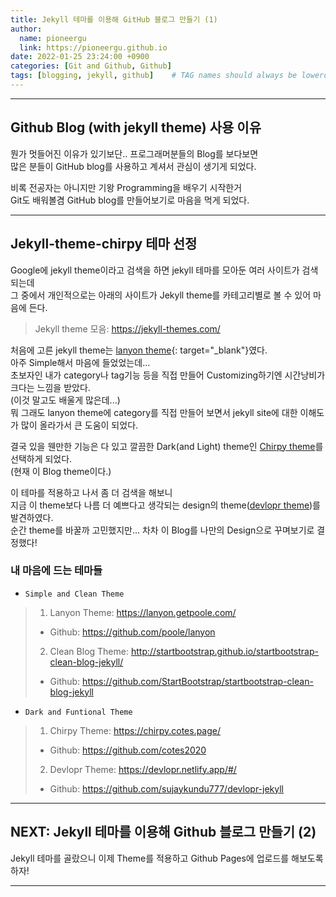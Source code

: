 ```yaml
---
title: Jekyll 테마를 이용해 GitHub 블로그 만들기 (1)
author:
  name: pioneergu
  link: https://pioneergu.github.io
date: 2022-01-25 23:24:00 +0900
categories: [Git and Github, Github]
tags: [blogging, jekyll, github]    # TAG names should always be lowercase
---
```


---
## Github Blog (with jekyll theme) 사용 이유
뭔가 멋들어진 이유가 있기보단.. 프로그래머분들의 Blog를 보다보면  
많은 분들이 GitHub blog를 사용하고 계셔서 관심이 생기게 되었다.  
  
비록 전공자는 아니지만 기왕 Programming을 배우기 시작한거  
Git도 배워볼겸 GitHub blog를 만들어보기로 마음을 먹게 되었다.

---
## Jekyll-theme-chirpy 테마 선정
Google에 jekyll theme이라고 검색을 하면 jekyll 테마를 모아둔 여러 사이트가 검색되는데  
그 중에서 개인적으로는 아래의 사이트가 Jekyll theme를 카테고리별로 볼 수 있어 마음에 든다.
  
> Jekyll theme 모음: <https://jekyll-themes.com/>
  
처음에 고른 jekyll theme는 [lanyon theme](https://lanyon.getpoole.com/){: target="_blank"}였다.  
아주 Simple해서 마음에 들었었는데...  
초보자인 내가 category나 tag기능 등을 직접 만들어 Customizing하기엔 시간낭비가 크다는 느낌을 받았다.  
(이것 말고도 배울게 많은데...)  
뭐 그래도 lanyon theme에 category를 직접 만들어 보면서 jekyll site에 대한 이해도가 많이 올라가서
큰 도움이 되었다.  
  
결국 있을 웬만한 기능은 다 있고 깔끔한 Dark(and Light) theme인 [Chirpy theme](https://chirpy.cotes.page/)를 선택하게 되었다.  
(현재 이 Blog theme이다.)
  
이 테마를 적용하고 나서 좀 더 검색을 해보니  
지금 이 theme보다 나름 더 예쁘다고 생각되는 design의 theme([devlopr theme](https://devlopr.netlify.app/#/))를 발견하였다.  
순간 theme를 바꿀까 고민했지만... 차차 이 Blog를 나만의 Design으로 꾸며보기로 결정했다!

### 내 마음에 드는 테마들

- `Simple and Clean Theme`
> 1. Lanyon Theme: <https://lanyon.getpoole.com/>  
>  - Github: <https://github.com/poole/lanyon>  
> 2. Clean Blog Theme: <http://startbootstrap.github.io/startbootstrap-clean-blog-jekyll/>  
>  - Github: <https://github.com/StartBootstrap/startbootstrap-clean-blog-jekyll>

- `Dark and Funtional Theme`
> 1. Chirpy Theme: <https://chirpy.cotes.page/>  
>  - Github: <https://github.com/cotes2020>  
> 2. Devlopr Theme: <https://devlopr.netlify.app/#/>  
>  - Github: <https://github.com/sujaykundu777/devlopr-jekyll>


---
## NEXT: Jekyll 테마를 이용해 Github 블로그 만들기 (2)
Jekyll 테마를 골랐으니 이제 Theme를 적용하고 Github Pages에 업로드를 해보도록 하자!

---